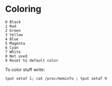 # Coloring
````
0 Black
1 Red
2 Green
3 Yellow
4 Blue
5 Magenta
6 Cyan
7 White
8 Not used
9 Reset to default color
````
To color stuff write:
````
tput setaf 1; cat /proc/meminfo ; tput setaf 9

````
